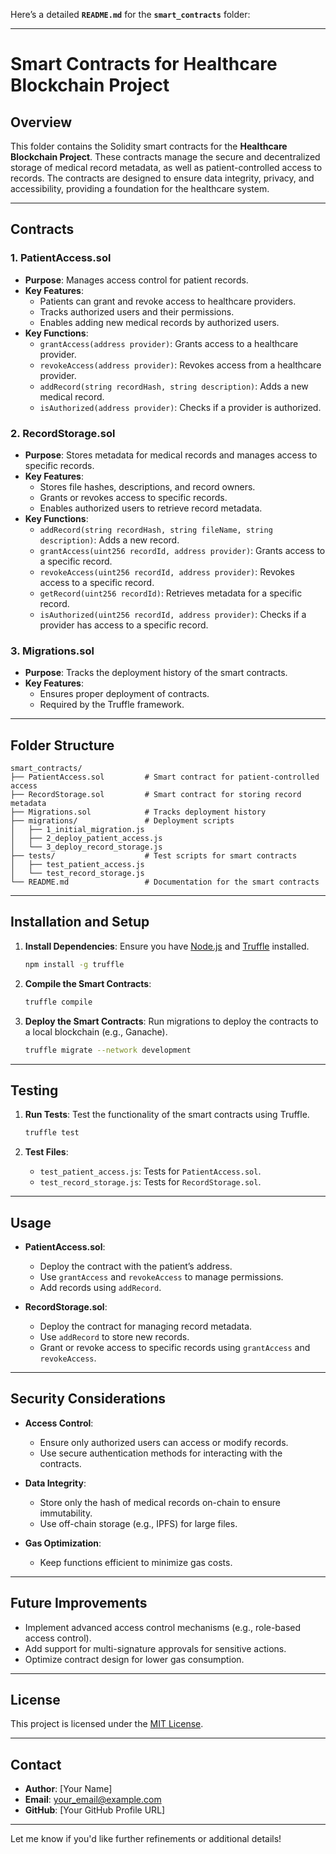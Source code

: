 Here’s a detailed **`README.md`** for the **`smart_contracts`** folder:

---

# **Smart Contracts for Healthcare Blockchain Project**

## **Overview**

This folder contains the Solidity smart contracts for the **Healthcare Blockchain Project**. These contracts manage the secure and decentralized storage of medical record metadata, as well as patient-controlled access to records. The contracts are designed to ensure data integrity, privacy, and accessibility, providing a foundation for the healthcare system.

---

## **Contracts**

### 1. **PatientAccess.sol**
   - **Purpose**: Manages access control for patient records.
   - **Key Features**:
     - Patients can grant and revoke access to healthcare providers.
     - Tracks authorized users and their permissions.
     - Enables adding new medical records by authorized users.
   - **Key Functions**:
     - `grantAccess(address provider)`: Grants access to a healthcare provider.
     - `revokeAccess(address provider)`: Revokes access from a healthcare provider.
     - `addRecord(string recordHash, string description)`: Adds a new medical record.
     - `isAuthorized(address provider)`: Checks if a provider is authorized.

### 2. **RecordStorage.sol**
   - **Purpose**: Stores metadata for medical records and manages access to specific records.
   - **Key Features**:
     - Stores file hashes, descriptions, and record owners.
     - Grants or revokes access to specific records.
     - Enables authorized users to retrieve record metadata.
   - **Key Functions**:
     - `addRecord(string recordHash, string fileName, string description)`: Adds a new record.
     - `grantAccess(uint256 recordId, address provider)`: Grants access to a specific record.
     - `revokeAccess(uint256 recordId, address provider)`: Revokes access to a specific record.
     - `getRecord(uint256 recordId)`: Retrieves metadata for a specific record.
     - `isAuthorized(uint256 recordId, address provider)`: Checks if a provider has access to a specific record.

### 3. **Migrations.sol**
   - **Purpose**: Tracks the deployment history of the smart contracts.
   - **Key Features**:
     - Ensures proper deployment of contracts.
     - Required by the Truffle framework.

---

## **Folder Structure**

```plaintext
smart_contracts/
├── PatientAccess.sol         # Smart contract for patient-controlled access
├── RecordStorage.sol         # Smart contract for storing record metadata
├── Migrations.sol            # Tracks deployment history
├── migrations/               # Deployment scripts
│   ├── 1_initial_migration.js
│   ├── 2_deploy_patient_access.js
│   └── 3_deploy_record_storage.js
├── tests/                    # Test scripts for smart contracts
│   ├── test_patient_access.js
│   └── test_record_storage.js
└── README.md                 # Documentation for the smart contracts
```

---

## **Installation and Setup**

1. **Install Dependencies**:
   Ensure you have [Node.js](https://nodejs.org/) and [Truffle](https://www.trufflesuite.com/) installed.
   ```bash
   npm install -g truffle
   ```

2. **Compile the Smart Contracts**:
   ```bash
   truffle compile
   ```

3. **Deploy the Smart Contracts**:
   Run migrations to deploy the contracts to a local blockchain (e.g., Ganache).
   ```bash
   truffle migrate --network development
   ```

---

## **Testing**

1. **Run Tests**:
   Test the functionality of the smart contracts using Truffle.
   ```bash
   truffle test
   ```

2. **Test Files**:
   - `test_patient_access.js`: Tests for `PatientAccess.sol`.
   - `test_record_storage.js`: Tests for `RecordStorage.sol`.

---

## **Usage**

- **PatientAccess.sol**:
  - Deploy the contract with the patient’s address.
  - Use `grantAccess` and `revokeAccess` to manage permissions.
  - Add records using `addRecord`.

- **RecordStorage.sol**:
  - Deploy the contract for managing record metadata.
  - Use `addRecord` to store new records.
  - Grant or revoke access to specific records using `grantAccess` and `revokeAccess`.

---

## **Security Considerations**

- **Access Control**:
  - Ensure only authorized users can access or modify records.
  - Use secure authentication methods for interacting with the contracts.

- **Data Integrity**:
  - Store only the hash of medical records on-chain to ensure immutability.
  - Use off-chain storage (e.g., IPFS) for large files.

- **Gas Optimization**:
  - Keep functions efficient to minimize gas costs.

---

## **Future Improvements**

- Implement advanced access control mechanisms (e.g., role-based access control).
- Add support for multi-signature approvals for sensitive actions.
- Optimize contract design for lower gas consumption.

---

## **License**

This project is licensed under the [MIT License](../LICENSE).

---

## **Contact**

- **Author**: [Your Name]  
- **Email**: your_email@example.com  
- **GitHub**: [Your GitHub Profile URL]  

---

Let me know if you'd like further refinements or additional details!